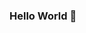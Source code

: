 ### Hello World 👋

<!--
**gracekabaghe/gracekabaghe** is a ✨ _special_ ✨ repository because its `README.md` (this file) appears on your GitHub profile.

![GitHub Stats](https://github-readme-stats.vercel.app/api?username=gracekabaghe&theme=radical)

- 🔭 I’m currently in a full-time coding bootcampt at Microverse!
- 🌱 I'm updating my skill-set and adding new languages
- 👯 By the end of the program I'd have mastered JavaScript, Ruby, Rails, React, Webpack and many more!
- 📫 The best way to reach me is on Github @gracekabaghe
- 😄 Pronouns: She/her.
-->



